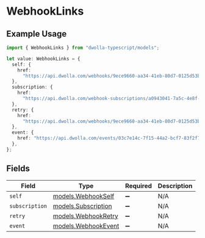 # WebhookLinks

## Example Usage

```typescript
import { WebhookLinks } from "dwolla-typescript/models";

let value: WebhookLinks = {
  self: {
    href:
      "https://api.dwolla.com/webhooks/9ece9660-aa34-41eb-80d7-0125d53b45e8",
  },
  subscription: {
    href:
      "https://api.dwolla.com/webhook-subscriptions/a0943041-7a5c-4e8f-92de-b55711ef3a83",
  },
  retry: {
    href:
      "https://api.dwolla.com/webhooks/9ece9660-aa34-41eb-80d7-0125d53b45e8/retries",
  },
  event: {
    href: "https://api.dwolla.com/events/03c7e14c-7f15-44a2-bcf7-83f2f7e95d50",
  },
};
```

## Fields

| Field                                            | Type                                             | Required                                         | Description                                      |
| ------------------------------------------------ | ------------------------------------------------ | ------------------------------------------------ | ------------------------------------------------ |
| `self`                                           | [models.WebhookSelf](../models/webhookself.md)   | :heavy_minus_sign:                               | N/A                                              |
| `subscription`                                   | [models.Subscription](../models/subscription.md) | :heavy_minus_sign:                               | N/A                                              |
| `retry`                                          | [models.WebhookRetry](../models/webhookretry.md) | :heavy_minus_sign:                               | N/A                                              |
| `event`                                          | [models.WebhookEvent](../models/webhookevent.md) | :heavy_minus_sign:                               | N/A                                              |